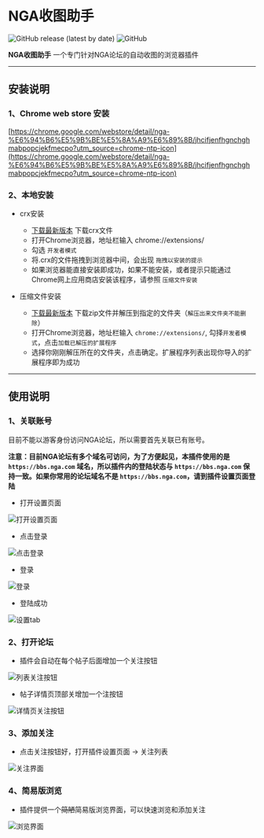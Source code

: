# NGA收图助手

![GitHub release (latest by date)](https://img.shields.io/github/v/release/acs1899/nga-img-box)
![GitHub](https://img.shields.io/github/license/acs1899/nga-img-box)

**NGA收图助手** 一个专门针对NGA论坛的自动收图的浏览器插件

---

## 安装说明

### 1、Chrome web store 安装

[https://chrome.google.com/webstore/detail/nga-%E6%94%B6%E5%9B%BE%E5%8A%A9%E6%89%8B/jhcifjenfhgnchghmabpopcjekfmecpo?utm_source=chrome-ntp-icon](https://chrome.google.com/webstore/detail/nga-%E6%94%B6%E5%9B%BE%E5%8A%A9%E6%89%8B/jhcifjenfhgnchghmabpopcjekfmecpo?utm_source=chrome-ntp-icon)

### 2、本地安装

- crx安装
    - [下载最新版本](https://github.com/acs1899/nga-img-box/releases) 下载crx文件
    - 打开Chrome浏览器，地址栏输入 chrome://extensions/
    - 勾选 ```开发者模式```
    - 将.crx的文件拖拽到浏览器中间，会出现 ```拖拽以安装的提示```
    - 如果浏览器能直接安装即成功，如果不能安装，或者提示只能通过Chrome网上应用商店安装该程序，请参照 ```压缩文件安装```

- 压缩文件安装
    - [下载最新版本](https://github.com/acs1899/nga-img-box/releases) 下载zip文件并解压到指定的文件夹（```解压出来文件夹不能删除```）
    - 打开Chrome浏览器，地址栏输入 ```chrome://extensions/```, 勾择```开发者模式```，点击```加载已解压的扩展程序```
    - 选择你刚刚解压所在的文件夹，点击确定。扩展程序列表出现你导入的扩展程序即为成功

---
 
## 使用说明

### 1、关联账号
 
目前不能以游客身份访问NGA论坛，所以需要首先关联已有账号。

**注意：目前NGA论坛有多个域名可访问，为了方便起见，本插件使用的是 ```https://bbs.nga.com``` 域名，所以插件内的登陆状态与 ```https://bbs.nga.com``` 保持一致。如果你常用的论坛域名不是 ```https://bbs.nga.com```，请到插件设置页面登陆**
 
- 打开设置页面

![打开设置页面](https://user-images.githubusercontent.com/2403107/109130073-47489d00-778c-11eb-83a8-0a801b8927af.png)

- 点击登录

![点击登录](https://user-images.githubusercontent.com/2403107/109130332-91318300-778c-11eb-822b-c618e09cceca.png)

- 登录

![登录](https://user-images.githubusercontent.com/2403107/109130486-c047f480-778c-11eb-8893-57c1a62e313e.png)

- 登陆成功

![设置tab](https://user-images.githubusercontent.com/2403107/109132117-6cd6a600-778e-11eb-831a-16aba1f0bedb.png)

### 2、打开论坛

- 插件会自动在每个帖子后面增加一个关注按钮

![列表关注按钮](https://user-images.githubusercontent.com/2403107/109247376-ca1a3800-781e-11eb-8220-3ca50384f9fc.png)

- 帖子详情页顶部关增加一个注按钮

![详情页关注按钮](https://user-images.githubusercontent.com/2403107/109247542-12d1f100-781f-11eb-9f65-cbd12e04ec75.png)

### 3、添加关注

- 点击关注按钮好，打开插件设置页面 -> 关注列表

![关注界面](https://user-images.githubusercontent.com/2403107/109248139-3b0e1f80-7820-11eb-9dd0-c3cc5746becd.png)

### 4、简易版浏览

- 插件提供一个~~简陋~~简易版浏览界面，可以快速浏览和添加关注

![浏览界面](https://user-images.githubusercontent.com/2403107/109248470-d606f980-7820-11eb-8e85-097cd6f5ecef.png)
